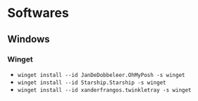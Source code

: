 # Softwares

## Windows

### Winget

- `winget install --id JanDeDobbeleer.OhMyPosh -s winget`
- `winget install --id Starship.Starship -s winget`
- `winget install --id xanderfrangos.twinkletray -s winget`
